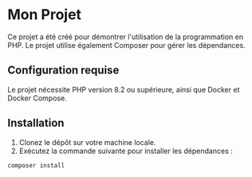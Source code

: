 # Mon Projet

Ce projet a été créé pour démontrer l'utilisation de la programmation en PHP. Le projet utilise également Composer pour gérer les dépendances.

## Configuration requise

Le projet nécessite PHP version 8.2 ou supérieure, ainsi que Docker et Docker Compose.

## Installation

1. Clonez le dépôt sur votre machine locale.
2. Exécutez la commande suivante pour installer les dépendances :

```
composer install
```

